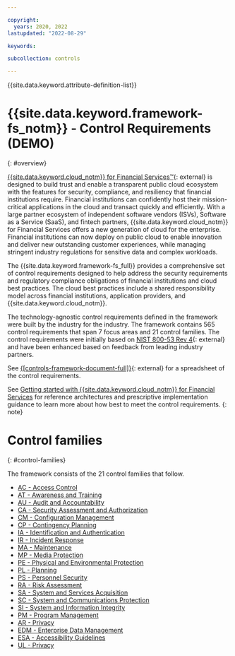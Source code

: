 ```yaml
---

copyright:
  years: 2020, 2022
lastupdated: "2022-08-29"

keywords: 

subcollection: controls

---
```


{{site.data.keyword.attribute-definition-list}}


#  {{site.data.keyword.framework-fs_notm}} - Control Requirements (DEMO)
{: #overview}

[{{site.data.keyword.cloud_notm}} for Financial Services™](https://www.ibm.com/cloud/financial-services){: external} is designed to build trust and enable a transparent public cloud ecosystem with the features for security, compliance, and resiliency that financial institutions require. Financial institutions can confidently host their mission-critical applications in the cloud and transact quickly and efficiently. With a large partner ecosystem of independent software vendors (ISVs), Software as a Service (SaaS), and fintech partners, {{site.data.keyword.cloud_notm}} for Financial Services offers a new generation of cloud for the enterprise. Financial institutions can now deploy on public cloud to enable innovation and deliver new outstanding customer experiences, while managing stringent industry regulations for sensitive data and complex workloads.

The {{site.data.keyword.framework-fs_full}} provides a comprehensive set of control requirements designed to help address the security requirements and regulatory compliance obligations of financial institutions and cloud best practices. The cloud best practices include a shared responsibility model across financial institutions, application providers, and {{site.data.keyword.cloud_notm}}.

The technology-agnostic control requirements defined in the framework were built by the industry for the industry. The framework contains 565 control requirements that span 7 focus areas and 21 control families. The control requirements were initially based on [NIST 800-53 Rev 4](https://csrc.nist.gov/Projects/risk-management/sp800-53-controls/release-search#!/800-53?version=4.0){: external} and have been enhanced based on feedback from leading industry partners.

See [{[controls-framework-document-full]}](https://cloud.ibm.com/media/docs/downloads/framework-financial-services/IBM_Cloud_Framework_for_Financial_Services_-_Control_Requirements_v1.1.0.xlsx){: external} for a spreadsheet of the control requirements.

See [Getting started with {{site.data.keyword.cloud_notm}} for Financial Services]() for reference architectures and prescriptive implementation guidance to learn more about how best to meet the control requirements.
{: note}

# Control families
{: #control-families}

The framework consists of the 21 control families that follow.

- [AC - Access Control](/docs/controls?topic=controls-ac-overview)
- [AT - Awareness and Training](/docs/controls?topic=controls-at-overview)
- [AU - Audit and Accountability](/docs/controls?topic=controls-au-overview)
- [CA - Security Assessment and Authorization](/docs/controls?topic=controls-ca-overview)
- [CM - Configuration Management](/docs/controls?topic=controls-cm-overview)
- [CP - Contingency Planning](/docs/controls?topic=controls-cp-overview)
- [IA - Identification and Authentication](/docs/controls?topic=controls-ia-overview)
- [IR - Incident Response](/docs/controls?topic=controls-ir-overview)
- [MA - Maintenance](/docs/controls?topic=controls-ma-overview)
- [MP - Media Protection](/docs/controls?topic=controls-mp-overview)
- [PE - Physical and Environmental Protection](/docs/controls?topic=controls-pe-overview)
- [PL - Planning](/docs/controls?topic=controls-pl-overview)
- [PS - Personnel Security](/docs/controls?topic=controls-ps-overview)
- [RA - Risk Assessment](/docs/controls?topic=controls-ra-overview)
- [SA - System and Services Acquisition](/docs/controls?topic=controls-sa-overview)
- [SC - System and Communications Protection](/docs/controls?topic=controls-sc-overview)
- [SI - System and Information Integrity](/docs/controls?topic=controls-si-overview)
- [PM - Program Management](/docs/controls?topic=controls-pm-overview)
- [AR - Privacy](/docs/controls?topic=controls-ar-overview)
- [EDM - Enterprise Data Management](/docs/controls?topic=controls-edm-overview)
- [ESA - Accessibility Guidelines](/docs/controls?topic=controls-esa-overview)
- [UL - Privacy](/docs/controls?topic=controls-privacy-overview)
